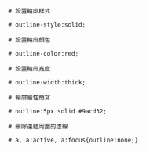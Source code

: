 ```
# 設置輪廓樣式

# outline-style:solid;

# 設置輪廓顏色

# outline-color:red;
```

```
# 設置輪廓寬度

# outline-width:thick;
```

```
# 輪廓屬性簡寫

# outline:5px solid #9acd32;
```

```
# 刪除連結周圍的虛線

# a, a:active, a:focus{outline:none;}
```